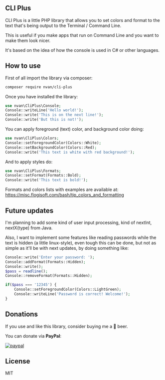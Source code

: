 CLI Plus
--------
CLI Plus is a little PHP library that allows you to set colors and format to the
text that's being output to the Terminal / Command Line.

This is useful if you make apps that run on Command Line and you want to make
them look nicer.

It's based on the idea of how the console is used in C# or other languages.

## How to use
First of all import the library via composer:
```bash
composer require nvan/cli-plus
```

Once you have installed the library:
```php
use nvan\CliPlus\Console;
Console::writeLine('Hello world!');
Console::write('This is on the next line!');
Console::write('But this is not!');
```

You can apply foreground (text) color, and background color doing:
```php
use nvan\CliPlus\Colors;
Console::setForegroundColor(Colors::White);
Console::setBackgroundColor(Colors::Red);
Console::write('This text is white with red background!');
```

And to apply styles do:
```php
use nvan\CliPlus\Formats;
Console::setFormat(Formats::Bold);
Console::write('This text is bold!');
```

Formats and colors lists with examples are available at:
https://misc.flogisoft.com/bash/tip_colors_and_formatting

## Future updates
I'm planning to add some kind of user input processing, kind of nextInt,
nextX(type) from Java.

Also, I want to implement some features like reading passwords while the text is
hidden (a little linux-style), even tough this can be done, but not as simple as
it'll be with next updates, by doing something like:
```php
Console::write('Enter your password: ');
Console::addFormat(Formats::Hidden);
Console::write();
$pass = readline();
Console::removeFormat(Formats::Hidden);

if($pass === '12345') {
    Console::setForegroundColor(Colors::LightGreen);
    Console::writeLine('Password is correct! Welcome!');
}
```

## Donations
If you use and like this library, consider buying me a 🍺 beer.

You can donate via **PayPal**:

[![paypal](https://www.paypalobjects.com/en_US/i/btn/btn_donateCC_LG.gif)](https://paypal.me/maduranma)

## License
MIT
